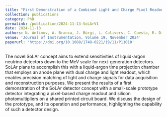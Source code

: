 ```yaml
---
title: "First Demonstration of a Combined Light and Charge Pixel Readout on the Anode Plane of a LArTPC"
collection: publications
category: PhD
permalink: /publication/2024-11-13-SoLArV1
date: 2024-11-13
authors: N. Anfimov, A. Branca, J. Bürgi, L. Calivers, C. Cuesta, R. Diurba, P. Dunne, D. A. Dwyer, J. J. Evans, A. C. Ezeribe, A. Gauch, I. Gil-Botella, S. Greenberg, D. Guffanti, A. Karcher, I. Kreslo, J. Kunzmann, N. Lane, S. Manthey Corchado, N. McConkey, A. Navrer-Agasson, S. Parsa, G. Ruiz Ferreira, B. Russell, A. Selyunin, S. Söldner-Rembold, A. M. Szelc, A. Tapper, F. Terranova, C. Tognina, G. V. Stenico, M. Weber, I. Xiotidis
venue: 'Journal of Instrumentation, Volume 19, November 2024'
paperurl: 'https://doi.org/10.1088/1748-0221/19/11/P11010'
---
```


The novel SoLAr concept aims to extend sensitivities of liquid-argon neutrino detectors down to the MeV scale for next-generation detectors. SoLAr plans to accomplish this with a liquid-argon time projection chamber that employs an anode plane with dual charge and light readout, which enables precision matching of light and charge signals for data acquisition and reconstruction purposes. We present the results of a first demonstration of the SoLAr detector concept with a small-scale prototype detector integrating a pixel-based charge readout and silicon photomultipliers on a shared printed circuit board. We discuss the design of the prototype, and its operation and performance, highlighting the capability of such a detector design.